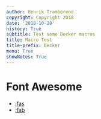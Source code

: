 ```yaml
---
author: Henrik Tramberend
copyright: Copyright 2018
date: '2018-10-28'
history: True
subtitle: Test some Decker macros
title: Macro Test
title-prefix: Decker
menu: True
showNotes: True
---
```


# Font Awesome

- [:fas](ghost)
- [:fab](font-awesome)
